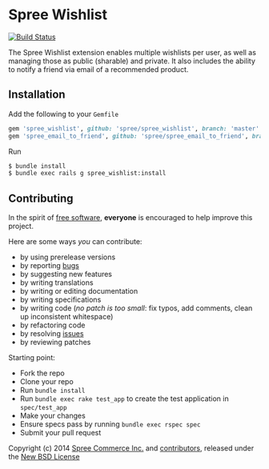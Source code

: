 # Spree Wishlist

[![Build Status](https://api.travis-ci.org/spree/spree_wishlist.png?branch=master)](https://travis-ci.org/spree/spree_wishlist)

The Spree Wishlist extension enables multiple wishlists per user, as well as managing those as public (sharable) and private. It also includes the ability to notify a friend via email of a recommended product.

## Installation

Add the following to your `Gemfile`
```ruby
gem 'spree_wishlist', github: 'spree/spree_wishlist', branch: 'master'
gem 'spree_email_to_friend', github: 'spree/spree_email_to_friend', branch: 'master'
```

Run
```sh
$ bundle install
$ bundle exec rails g spree_wishlist:install
```

## Contributing

In the spirit of [free software][1], **everyone** is encouraged to help improve this project.

Here are some ways *you* can contribute:

* by using prerelease versions
* by reporting [bugs][2]
* by suggesting new features
* by writing translations
* by writing or editing documentation
* by writing specifications
* by writing code (*no patch is too small*: fix typos, add comments, clean up inconsistent whitespace)
* by refactoring code
* by resolving [issues][2]
* by reviewing patches

Starting point:

* Fork the repo
* Clone your repo
* Run `bundle install`
* Run `bundle exec rake test_app` to create the test application in `spec/test_app`
* Make your changes
* Ensure specs pass by running `bundle exec rspec spec`
* Submit your pull request

Copyright (c) 2014 [Spree Commerce Inc.][4] and [contributors][5], released under the [New BSD License][3]

[1]: http://www.fsf.org/licensing/essays/free-sw.html
[2]: https://github.com/spree/spree_wishlist/issues
[3]: https://github.com/spree/spree_wishlist/blob/master/LICENSE.md
[4]: https://github.com/spree
[5]: https://github.com/spree/spree_wishlist/graphs/contributors

